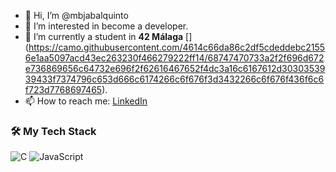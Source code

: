 - 👋 Hi, I’m @mbjabalquinto
- 👀 I’m interested in become a developer.
- 🌱 I’m currently a student in **42 Málaga** [] (https://camo.githubusercontent.com/4614c66da86c2df5cdeddebc21556e1aa5097acd43ec263230f466279222ff14/68747470733a2f2f696d672e736869656c64732e696f2f62616467652f4dc3a16c6167612d3030353939433f7374796c653d666c6174266c6f676f3d3432266c6f676f436f6c6f723d7768697465).
- 📫 How to reach me: [LinkedIn](https://www.linkedin.com/in/marcos-jabalquinto-ibañez-9b344a35)
  
### 🛠️ My Tech Stack

![C](https://img.shields.io/badge/c-%2300599C.svg?style=for-the-badge&logo=c&logoColor=white)
![JavaScript](https://img.shields.io/badge/javascript-%23323330.svg?style=for-the-badge&logo=javascript&logoColor=%23F7DF1E)

<!---
mbjabalquinto/mbjabalquinto is a ✨ special ✨ repository because its `README.md` (this file) appears on your GitHub profile.
You can click the Preview link to take a look at your changes.
--->
